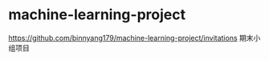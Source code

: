 # machine-learning-project
https://github.com/binnyang179/machine-learning-project/invitations
期末小组项目
